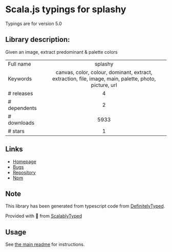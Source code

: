 
# Scala.js typings for splashy

Typings are for version 5.0

## Library description:
Given an image, extract predominant & palette colors

|                    |                 |
| ------------------ | :-------------: |
| Full name          | splashy |
| Keywords           | canvas, color, colour, dominant, extract, extraction, file, image, main, palette, photo, picture, url |
| # releases         | 4 |
| # dependents       | 2 |
| # downloads        | 5933 |
| # stars            | 1 |

## Links
- [Homepage](https://nicedoc.io/microlinkhq/splashy)
- [Bugs](https://github.com/microlinkhq/splashy/issues)
- [Repository](https://github.com/microlinkhq/splashy)
- [Npm](https://www.npmjs.com/package/splashy)
    


## Note
This library has been generated from typescript code from [DefinitelyTyped](https://definitelytyped.org).

Provided with :purple_heart: from [ScalablyTyped](https://github.com/oyvindberg/ScalablyTyped)

## Usage
See [the main readme](../../readme.md) for instructions.


